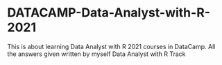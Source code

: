 # DATACAMP-Data-Analyst-with-R-2021
This is about learning Data Analyst with R 2021 courses in DataCamp. All the answers given written by myself Data Analyst with R Track
